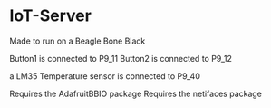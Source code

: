 # IoT-Server

Made to run on a Beagle Bone Black

Button1 is connected to P9_11
Button2 is connected to P9_12

a LM35 Temperature sensor is connected to P9_40

Requires the AdafruitBBIO package
Requires the netifaces package
